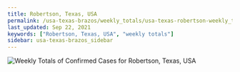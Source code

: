 ```yaml
---
title: Robertson, Texas, USA
permalink: /usa-texas-brazos/weekly_totals/usa-texas-robertson-weekly_totals.html
last_updated: Sep 22, 2021
keywords: ["Robertson, Texas, USA", "weekly totals"]
sidebar: usa-texas-brazos_sidebar
---
```


![Weekly Totals of Confirmed Cases for Robertson, Texas, USA](/covid_tracker/images/graphs/usa-texas-robertson-weekly_totals_graph.png)
